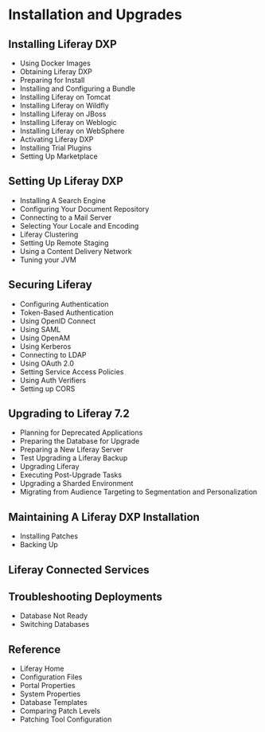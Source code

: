 # Installation and Upgrades

## Installing Liferay DXP

* Using Docker Images
* Obtaining Liferay DXP
* Preparing for Install
* Installing and Configuring a Bundle
* Installing Liferay on Tomcat
* Installing Liferay on Wildfly
* Installing Liferay on JBoss
* Installing Liferay on Weblogic
* Installing Liferay on WebSphere
* Activating Liferay DXP
* Installing Trial Plugins
* Setting Up Marketplace

## Setting Up Liferay DXP

* Installing A Search Engine
* Configuring Your Document Repository
* Connecting to a Mail Server
* Selecting Your Locale and Encoding
* Liferay Clustering
* Setting Up Remote Staging
* Using a Content Delivery Network
* Tuning your JVM

## Securing Liferay

* Configuring Authentication
* Token-Based Authentication
* Using OpenID Connect
* Using SAML
* Using OpenAM
* Using Kerberos
* Connecting to LDAP
* Using OAuth 2.0
* Setting Service Access Policies
* Using Auth Verifiers
* Setting up CORS

## Upgrading to Liferay 7.2

* Planning for Deprecated Applications
* Preparing the Database for Upgrade
* Preparing a New Liferay Server
* Test Upgrading a Liferay Backup
* Upgrading Liferay
* Executing Post-Upgrade Tasks
* Upgrading a Sharded Environment
* Migrating from Audience Targeting to Segmentation and Personalization

## Maintaining A Liferay DXP Installation

* Installing Patches
* Backing Up

## Liferay Connected Services

## Troubleshooting Deployments

* Database Not Ready
* Switching Databases

## Reference

* Liferay Home
* Configuration Files
* Portal Properties
* System Properties
* Database Templates
* Comparing Patch Levels
* Patching Tool Configuration

